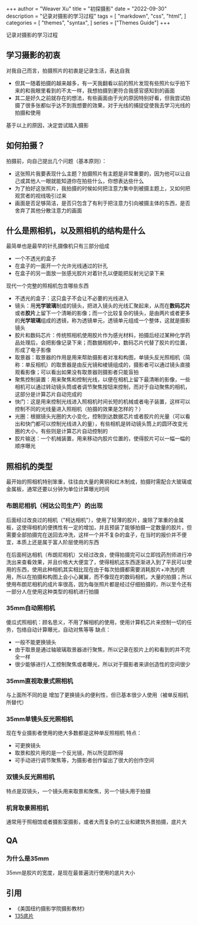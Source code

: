 +++
author = "Weaver Xu"
title = "初探摄影"
date = "2022-09-30"
description = "记录对摄影的学习过程"
tags = [
    "markdown",
    "css",
    "html",
]
categories = [
    "themes",
    "syntax",
]
series = ["Themes Guide"]
+++

记录对摄影的学习过程
<!--more-->

## 学习摄影的初衷
对我自己而言，拍摄照片的初衷是记录生活，表达自我
- 但其一随着拍摄的越来越多，有一天我翻看以前的照片发现有些照片似乎拍下来的和我眼里看到的不太一样，我想拍摄到更符合我感官感知到的画面
- 其二是好久之前就存在的想法，有些画面由于光的原因特别好看，但我尝试拍摄了很多张都似乎达不到我想要的效果，对于光线的捕捉促使我去学习光线的拍摄和使用

基于以上的原因，决定尝试踏入摄影

## 如何拍摄？
拍摄前，向自己提出几个问题（基本原则）：
- 这张照片我要表现什么主题？拍摄照片有主题是非常重要的，因为他可以让自己或其他人一眼就能知道你在拍些什么，你想表达些什么
- 为了拍好这张照片，我拍摄的时候如何把注意力集中到被摄主题上，又如何把观赏者的视线吸引过来
- 画面是否足够简洁，是否只包含了有利于把注意力引向被摄主体的东西，是否舍弃了其他分散注意力的画面

## 什么是照相机，以及照相机的结构是什么
最简单也是最早的针孔摄像机只有三部分组成
- 一个不透光的盒子
- 在盒子的一面开一个允许光线通过的针孔
- 在盒子的另一面放一张感光胶片对着针孔以便能把反射光记录下来

现代一个完整的照相机包含哪些东西
- 不透光的盒子：这只盒子不会让不必要的光线进入
- 镜头：用**光学玻璃**制成的镜头，把进入镜头的光线汇聚起来，从而在**数码芯片**或者**胶片**上留下一个清晰的影像；而一个比较复杂的镜头，是由两片或者更多的**光学玻璃**组成的透镜，称为透镜单元，透镜单元组成一个整体，这就是摄影镜头
- 胶片和数码芯片：传统照相机使用胶片作为感光材料，拍摄后经过某种化学药品处理后，会把影像记录下来；而数据相机中，数码芯片代替了胶片的位置，形成了电子影像
- 取景器：取景器的作用是用来帮助摄影者对准和构图，单镜头反光照相机（简称：单反相机）的取景器是由反光镜和棱镜组成的，摄影者可以通过镜头直接观看影像；可以看出如果没有取景器则摄影者只能盲拍
- 聚焦控制装置：用来聚焦和控制光线，以便在相机上留下最清晰的影像，一些相机可以通过转动镜头筒或者调节聚焦按钮来控制，而对于自动聚焦的相机，这部分是计算芯片自动完成的
- 快门：这是用来控制光线进入照相机时间长短的机械或者电子装置，这样可以控制不同的光线量进入照相机（拍摄的效果是怎样的？）
- 光圈：根据镜头光圈的大小变化，控制到达数据芯片或者胶片的光量（可以看出和快门都可以控制光线进入的量），有些相机是转动镜头筒上的圆环改变光圈的大小，有些则是计算芯片自动控制的
- 胶片输送：一个机械装置，用来移动内胶片位置的，使得胶片可以一幅一幅的顺序曝光

## 照相机的类型

最开始的照相机特别笨重，往往由大量的黄铜和红木制成，拍摄时需配合大玻璃或金属板，通常还要以分钟为单位计算曝光时间

### 布朗尼相机（柯达公司生产）的出现
后面经过改良过的相机（"柯达相机"），使用了轻薄的胶片，废除了笨重的金属板，这使得相机的便携性有一定的增加，并且预装了能够拍摄一定数量的胶片，但需要全部拍摄完在送回去冲洗，这样一个并不复杂的盒子，在当时的报价并不便宜，本质上还是属于富人阶层使用的东西

在后面柯达相机（布朗尼相机）又经过改良，使得拍摄完可以立即找药剂师进行冲洗出来查看效果，并且价格大大便宜了，使得相机这东西逐渐进入到了平民可以使用的东西，使用此种相机其实相比现在由于每次拍摄都需要消耗胶片+冲洗的费用，所以在拍摄和构图上会小心翼翼，而不像现在的数码相机，大量的拍摄；所以使用布朗尼相机的成片率很高，因为每张照片都是经过仔细拍摄的，所以至今还有一部分人在使用这种类型的相机进行拍摄

### 35mm自动照相机
傻瓜式照相机：顾名思义，不用了解相机的使用，使用计算机芯片来控制一切的任务，包络自动计算曝光，自动对焦等等
缺点：
- 一般不能更换镜头
- 由于取景是通过轴玻璃取景器进行聚焦，所以记录在胶片上的和看到的并不完全一样
- 很少能够进行人工控制聚焦或者曝光，所以对于摄影者来讲创造性的空间很少

### 35mm直视取景式照相机
与上面所不同的是 增加了更换镜头的便利性，但已基本很少人使用（被单反相机所替代）

### 35mm单镜头反光照相机
现在专业摄影者使用的绝大多数都是这种单反照相机
特点：
- 可更换镜头
- 取景和胶片用的是一个反光镜，所以所见即所得
- 可手动进行调节聚焦等，为摄影者创作留出了很大的创作空间

### 双镜头反光照相机
特点是双镜头，一个镜头用来取景和聚焦，另一个镜头用于拍摄

### 机背取景照相机
通常用于照相馆或者摄影室摄影，或者大而复杂的工业和建筑外景拍摄，底片大


## QA
### 为什么是35mm
35mm是胶片的宽度，是现在最普遍流行使用的底片大小


## 引用

- 《美国纽约摄影学院摄影教材》
- [135底片](https://zh.m.wikipedia.org/zh-hans/135%E5%BA%95%E7%89%87)
